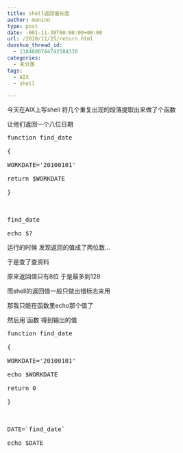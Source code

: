 ```yaml
---
title: shell返回值长度
author: muninn
type: post
date: -001-11-30T00:00:00+00:00
url: /2010/11/25/return.html
duoshuo_thread_id:
  - 1184800744742584330
categories:
  - 未分类
tags:
  - AIX
  - shell

---
```

今天在AIX上写shell 将几个重复出现的段落提取出来做了个函数

让他们返回一个八位日期

<pre class="brush: shell;">function find_date

{

WORKDATE='20100101'

return $WORKDATE

}

&nbsp;

find_date

echo $?</pre>

运行的时候 发现返回的值成了两位数&#8230;

于是查了查资料

原来返回值只有8位 于是最多到128

而shell的返回值一般只做出错标志来用

那我只能在函数里echo那个值了

然后用\`函数\`得到输出的值

<pre class="brush: shell;">function find_date

{

WORKDATE='20100101'

echo $WORKDATE

return 0

}

&nbsp;

DATE=`find_date`

echo $DATE</pre>